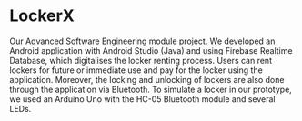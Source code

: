 # LockerX
Our Advanced Software Engineering module project. We developed an Android application with Android Studio (Java) and using Firebase Realtime Database, which digitalises the locker renting process. Users can rent lockers for future or immediate use and pay for the locker using the application. Moreover, the locking and unlocking of lockers are also done through the application via Bluetooth. To simulate a locker in our prototype, we used an Arduino Uno with the HC-05 Bluetooth module and several LEDs.
